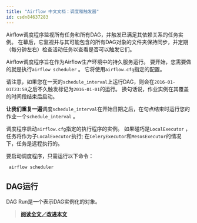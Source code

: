 ```yaml
---
title: "Airflow 中文文档：调度和触发器"
id: csdn84637283
---
```


Airflow调度程序监视所有任务和所有DAG，并触发已满足其依赖关系的任务实例。 在幕后，它监视并与其可能包含的所有DAG对象的文件夹保持同步，并定期（每分钟左右）检查活动任务以查看是否可以触发它们。

Airflow调度程序旨在作为Airflow生产环境中的持久服务运行。 要开始，您需要做的就是执行`airflow scheduler` 。 它将使用`airflow.cfg`指定的配置。

请注意，如果您在一天的`schedule_interval`上运行DAG，则会在`2016-01-01T23:59`之后不久触发标记为`2016-01-01`的运行。 换句话说，作业实例在其覆盖的时间段结束后启动。

**让我们重复一遍**调度`schedule_interval`在开始日期之后，在句点结束时运行您的作业一个`schedule_interval` 。

调度程序启动`airflow.cfg`指定的执行程序的实例。 如果碰巧是`LocalExecutor` ，任务将作为子`LocalExecutor`执行; 在`CeleryExecutor`和`MesosExecutor`的情况下，任务是远程执行的。

要启动调度程序，只需运行以下命令：

```
 airflow scheduler 
```

## DAG运行

DAG Run是一个表示DAG实例化的对象。

> [**阅读全文／改进本文**](https://github.com/apachecn/airflow-doc-zh/blob/master/zh/23.md)